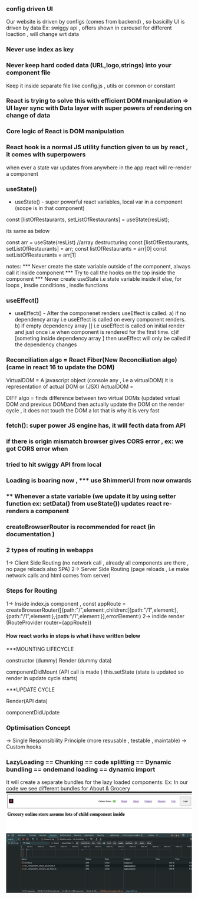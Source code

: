 ### config driven UI

Our website is driven by configs (comes from backend) ,
so basicilly UI is driven by data
Ex: swiggy api , offers shown in carousel for different loaction , will change wrt data

### Never use index as key

### Never keep hard coded data (URL,logo,strings) into your component file

Keep it inside separate file like config.js , utils or common or constant

### React is trying to solve this with efficient DOM manipulation => UI layer sync with Data layer with super powers of rendering on change of data

### Core logic of React is DOM manipulation

### React hook is a normal JS utility function given to us by react , it comes with superpowers

when ever a state var updates from anywhere in the app react will re-render a component

### useState()

- useState() - super powerful react variables, local var in a component (scope is in that component)

const [listOfRestaurants, setListOfRestaurants] = useState(resList);

its same as below

const arr = useState(resList)
//array destructuring
const [listOfRestaurants, setListOfRestaurants] = arr;
const listOfRestaurants = arr[0]
const setListOfRestaurants = arr[1]

notes:
\*\*\* Never create the state variable outside of the component, always call it inside component
\*\*\* Try to call the hooks on the top inside the component
\*\*\* Never create useState i.e state variable inside if else, for loops , insdie conditions , insdie functions

### useEffect()

- useEffect() - After the componenet renders useEffect is called.
  a) if no dependency array i.e useEffect is called on every component renders.
  b) if empty dependency array [] i.e useEffect is called on initial render and just once i.e when component is rendered for the first time.
  c)if [someting inside dependency array ] then useEffect will only be called if the dependency changes

### Reconciliation algo = React Fiber(New Reconciliation algo) (came in react 16 to update the DOM)

VirtualDOM = A javascript object (console any <Component/> , i.e a virtualDOM) it is representation of actual DOM or (JSX)
ActualDOM = <div><div></div></div>

DIFF algo = finds difference between two virtual DOMs (updated virtual DOM and previous DOM)and then actually update the DOM on the render cycle , it does not touch the DOM a lot that is why it is very fast

### fetch(): super power JS engine has, it will fecth data from API

### if there is origin mismatch browser gives CORS error , ex: we got CORS error when

### tried to hit swiggy API from local

### Loading is boaring now , \*\*\* use ShimmerUI from now onwards

### \*\* Whenever a state variable (we update it by using setter function ex: setData() from useState()) updates react re-renders a component

### createBrowserRouter is recommended for react (in documentation )

### 2 types of routing in webapps

1-> Client Side Routing (no network call , already all components are there , no page reloads also SPA)
2-> Server Side Routing (page reloads , i.e make network calls and html comes from server)

### Steps for Routing

1-> Inside index.js component ,
const appRoute = createBrowserRouter([{path:"/",element:<App/>,children:[{path:"/1",element:<Comp1/>},{path:"/1",element:<Comp1/>},{path:"/1",element:<Comp1/>}],errorElement:<Error/>)
2-> indide render (RouteProvider router={appRoute})

#### How react works in steps is what i have written below

\*\*\*MOUNTING LIFECYCLE

constructor (dummy)
Render (dummy data)

<HTML renders with dummy data>
componentDidMount (API call is made )
this.setState (state is updated so render in update cycle starts)

\*\*\*UPDATE CYCLE

Render(API data)

<HTML renders with new API data>
componentDidUpdate

### Optimisation Concept

-> Single Responsibility Principle (more resusable , testable , maintable)
-> Custom hooks

### LazyLoading == Chunking == code splitting == Dynamic bundling == ondemand loading == dynamic import

It will create a separate bundles for the lazy loaded components:
Ex: In our code we see different bundles for About & Grocery
![alt text](image.png)
